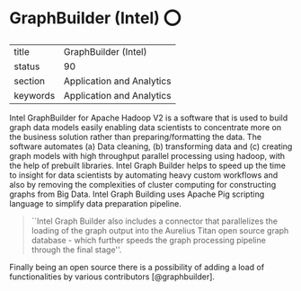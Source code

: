 # GraphBuilder (Intel) :o:


|          |                           |
| -------- | ------------------------- |
| title    | GraphBuilder (Intel)      | 
| status   | 90                        |
| section  | Application and Analytics |
| keywords | Application and Analytics |



Intel GraphBuilder for Apache Hadoop V2 is a software that is used to
build graph data models easily enabling data scientists to concentrate
more on the business solution rather than preparing/formatting the
data. The software automates (a) Data cleaning, (b) transforming data and
(c) creating graph models with high throughput parallel processing using
hadoop, with the help of prebuilt libraries. Intel Graph Builder helps
to speed up the time to insight for data scientists by automating
heavy custom workflows and also by removing the complexities of
cluster computing for constructing graphs from Big Data. Intel Graph
Building uses Apache Pig scripting language to simplify data
preparation pipeline.

> ``Intel Graph Builder also includes a connector that parallelizes
> the loading of the graph output into the Aurelius Titan open source
> graph database - which further speeds the graph processing pipeline
> through the final stage''.

Finally being an open source there is a possibility of adding a load
of functionalities by various contributors [@graphbuilder].

    
